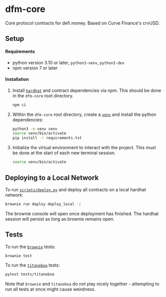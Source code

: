 # dfm-core

Core protocol contracts for defi.money. Based on Curve Finance's crvUSD.

## Setup

#### Requirements

- python version 3.10 or later, `python3-venv`, `python3-dev`
- npm version 7 or later

#### Installation

1. Install [`hardhat`](https://github.com/NomicFoundation/hardhat) and contract dependencies via npm. This should be done in the `dfm-core` root directory.

   ```bash
   npm ci
   ```

2. Within the `dfm-core` root directory, create a [`venv`](https://docs.python.org/3/library/venv.html) and install the python dependencies:

   ```bash
   python3 -m venv venv
   source venv/bin/activate
   pip install -r requirements.txt
   ```

3. Initialize the virtual environment to interact with the project. This must be done at the start of each new terminal session.

   ```bash
   source venv/bin/activate
   ```

## Deploying to a Local Network

To run [`scripts/deploy.py`](scripts/deploy.py) and deploy all contracts on a local hardhat network:

```bash
brownie run deploy deploy_local -i
```

The brownie console will open once deployment has finished. The hardhat session will persist as long as brownie remains open.

## Tests

To run the [`brownie`](https://github.com/eth-brownie/brownie) tests:

```bash
brownie test
```

To run the [`titanoboa`](https://github.com/vyperlang/titanoboa) tests:

```bash
pytest tests/titanoboa
```

Note that `brownie` and `titanoboa` do not play nicely together - attempting to run all tests at once might cause weirdness.
